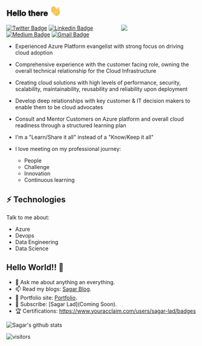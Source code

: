 <h2> 𝐇𝐞𝐥𝐥𝐨 𝐭𝐡𝐞𝐫𝐞 <img src="https://raw.githubusercontent.com/ABSphreak/ABSphreak/master/gifs/Hi.gif" width="30px"></h2>

<img align='right' src='https://user-images.githubusercontent.com/5713670/87202985-820dcb80-c2b6-11ea-9f56-7ec461c497c3.gif' width='200"'>

[![Twitter Badge](https://img.shields.io/badge/-@AzureSagar-1ca0f1?style=flat-square&labelColor=1ca0f1&logo=twitter&logoColor=white&link=https://twitter.com/AzureSagar)](https://twitter.com/azuresagar) [![Linkedin Badge](https://img.shields.io/badge/-azuresagar-blue?style=flat-square&logo=Linkedin&logoColor=white&link=https://www.linkedin.com/in/ladsagar/)](https://www.linkedin.com/in/ladsagar/) [![Medium Badge](https://img.shields.io/badge/-@azuresagar-03a57a?style=flat-square&labelColor=000000&logo=Medium&link=https://medium.com/@sagu94271/)](https://sagu94271.medium.com)
[![Gmail Badge](https://img.shields.io/badge/sagu94271@gmail.com-c14438?style=flat-square&logo=Gmail&logoColor=white&link=mailto:sagu94271@gmail.com)](mailto:sagu94271@gmail.com)

- Experienced Azure Platform evangelist with strong focus on driving cloud adoption 
- Comprehensive experience with the customer facing role, owning the overall technical relationship for the Cloud Infrastructure 
- Creating cloud solutions with high levels of performance, security, scalability, maintainability, reusability and reliability upon deployment
- Develop deep relationships with key customer & IT decision makers to enable them to be cloud advocates
- Consult and Mentor Customers on Azure platform and overall cloud readiness through a structured learning plan
- I'm a "Learn/Share it all" instead of a "Know/Keep it all"
- I love meeting on my professional journey:

  - People
  - Challenge
  - Innovation
  - Continuous learning 

## ⚡ Technologies
Talk to me about:
- Azure
- Devops
- Data Engineering
- Data Science

## Hello World!! 🤔
- 💬 Ask me about anything an everything.
- 📫 Read my blogs: [Sagar Blog](https://sagu94271.medium.com).
- 🎯 Portfolio site: [Portfolio](https://sagu94271.github.io/Portfolio-Site/index.html).
- 🔔 Subscribe: [Sagar Lad](Coming Soon).
- 🏆 Certifications: https://www.youracclaim.com/users/sagar-lad/badges

![Sagar's github stats](https://github-readme-stats.vercel.app/api?username=sagu94271&hide=["issues"]&show_icons=true)

![visitors](https://visitor-badge.glitch.me/badge?page_id=sagu94271.sagu94271)
